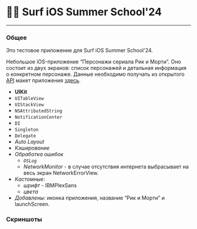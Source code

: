 # 🏄‍♂️ Surf iOS Summer School'24
---
### Общее
Это тестовое приложение для Surf iOS Summer School'24. 

 Небольшое iOS-приложение “Персонажи сериала Рик и Морти”. 
 Оно состоит из двух экранов: список персонажей и детальная информация о конкретном персонаже. Данные необходимо получать из открытого [API](https://rickandmortyapi.com/documentation)  макет приложения [здесь](https://www.figma.com/design/pItXdbTwIeswZksyvGZQNH/%D0%98%D1%82%D0%BE%D0%B3%D0%BE%D0%B2%D0%BE%D0%B5-%D0%B7%D0%B0%D0%B4%D0%B0%D0%BD%D0%B8%D0%B5-iOS?node-id=0-1&t=kbgi3vuyPnLWEw0A-0).

- **UIKit**
- `UITableView`
- `UIStackView`
- `NSAttributedString`
- `NotificationCenter`
- `DI`
- `Singleton`
- `Delegate`
- *Auto Layout*
- *Кэширование*
- *Обработка ошибок*
	- *`OSLog`*
	- *NetworkMonitor* - в случае отсутствия интернета выбрасывает на весь экран NetworkErrorView. 
- *Кастомные*:
	- *шрифт* - IBMPlexSans
	- *цвета*
- *Добавлены*: иконка приложения, название “Рик и Морти” и launchScreen. 

### Скриншоты